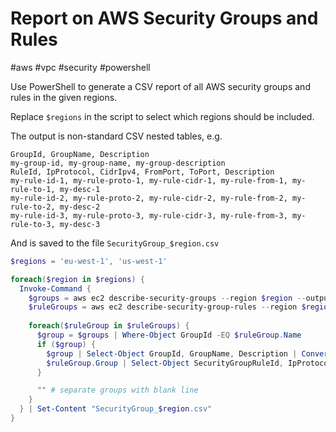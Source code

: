 # Report on AWS Security Groups and Rules

#aws #vpc #security #powershell

Use PowerShell to generate a CSV report of all AWS security groups and rules in the given regions.

Replace `$regions` in the script to select which regions should be included.

The output is non-standard CSV nested tables, e.g.

```
GroupId, GroupName, Description 
my-group-id, my-group-name, my-group-description
RuleId, IpProtocol, CidrIpv4, FromPort, ToPort, Description
my-rule-id-1, my-rule-proto-1, my-rule-cidr-1, my-rule-from-1, my-rule-to-1, my-desc-1
my-rule-id-2, my-rule-proto-2, my-rule-cidr-2, my-rule-from-2, my-rule-to-2, my-desc-2
my-rule-id-3, my-rule-proto-3, my-rule-cidr-3, my-rule-from-3, my-rule-to-3, my-desc-3
```

And is saved to the file `SecurityGroup_$region.csv`

```powershell
$regions = 'eu-west-1', 'us-west-1'

foreach($region in $regions) {
  Invoke-Command {
    $groups = aws ec2 describe-security-groups --region $region --output json --no-paginate | ConvertFrom-Json | Select-Object -ExpandProperty SecurityGroups
    $ruleGroups = aws ec2 describe-security-group-rules --region $region --output json --no-paginate | ConvertFrom-Json | Select-Object -ExpandProperty SecurityGroupRules | Group-Object GroupId
    
    foreach($ruleGroup in $ruleGroups) {
      $group = $groups | Where-Object GroupId -EQ $ruleGroup.Name
      if ($group) {
        $group | Select-Object GroupId, GroupName, Description | ConvertTo-Csv -NoTypeInformation        
        $ruleGroup.Group | Select-Object SecurityGroupRuleId, IpProtocol, CidrIpv4, FromPort, ToPort, Description | ConvertTo-Csv -NoTypeInformation        
      }

      "" # separate groups with blank line
    }
  } | Set-Content "SecurityGroup_$region.csv"  
}
```
